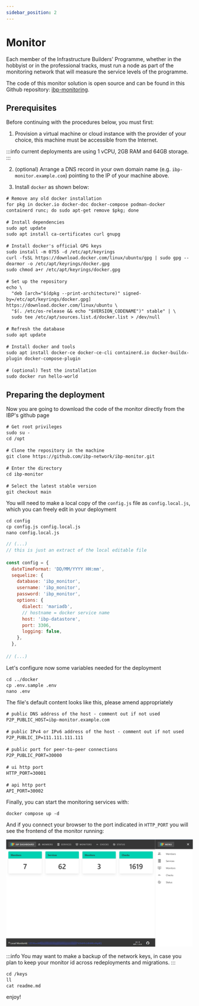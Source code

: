 ```yaml
---
sidebar_position: 2
---
```


# Monitor

Each member of the Infrastructure Builders' Programme, whether in the hobbyist or in the professional tracks, must run a node as part of the monitoring network that will measure the service levels of the programme.

The code of this monitor solution is open source and can be found in this Github repository: [ibp-monitoring](https://github.com/ibp-network/ibp-monitor).

## Prerequisites

Before continuing with the procedures below, you must first:

1. Provision a virtual machine or cloud instance with the provider of your choice, this machine must be accessible from the Internet.

:::info
current deployments are using 1 vCPU, 2GB RAM and 64GB storage.
:::

2. (optional) Arrange a DNS record in your own domain name (e.g. `ibp-monitor.example.com`) pointing to the IP of your machine above.

3. Install `docker` as shown below:

``` shell
# Remove any old docker installation
for pkg in docker.io docker-doc docker-compose podman-docker containerd runc; do sudo apt-get remove $pkg; done

# Install dependencies
sudo apt update
sudo apt install ca-certificates curl gnupg

# Install docker's official GPG keys
sudo install -m 0755 -d /etc/apt/keyrings
curl -fsSL https://download.docker.com/linux/ubuntu/gpg | sudo gpg --dearmor -o /etc/apt/keyrings/docker.gpg
sudo chmod a+r /etc/apt/keyrings/docker.gpg

# Set up the repository
echo \
  "deb [arch="$(dpkg --print-architecture)" signed-by=/etc/apt/keyrings/docker.gpg] https://download.docker.com/linux/ubuntu \
  "$(. /etc/os-release && echo "$VERSION_CODENAME")" stable" | \
  sudo tee /etc/apt/sources.list.d/docker.list > /dev/null

# Refresh the database
sudo apt update

# Install docker and tools
sudo apt install docker-ce docker-ce-cli containerd.io docker-buildx-plugin docker-compose-plugin

# (optional) Test the installation
sudo docker run hello-world
```

## Preparing the deployment

Now you are going to download the code of the monitor directly from the IBP's github page

``` shell
# Get root privileges
sudo su -
cd /opt

# Clone the repository in the machine
git clone https://github.com/ibp-network/ibp-monitor.git

# Enter the directory
cd ibp-monitor

# Select the latest stable version
git checkout main
```

<!--- The following configuration seems unnecessary for docker deployment (TBC):

``` shell
cp .env.sample .env
nano .env
```

``` conf
# public DNS address of the host - comment out if not used
P2P_PUBLIC_HOST=ibp-monitor.test.org
# public IPv4 or IPv6 address of the host - comment out if not used
P2P_PUBLIC_IP=111.111.111.111
```

Ok.. this is the end of the comment... continuing the document now
--->

You will need to make a local copy of the `config.js` file as `config.local.js`, which you can freely edit in your deployment

``` shell
cd config
cp config.js config.local.js
nano config.local.js
```

``` js
// (...)
// this is just an extract of the local editable file

const config = {
  dateTimeFormat: 'DD/MM/YYYY HH:mm',
  sequelize: {
    database: 'ibp_monitor',
    username: 'ibp_monitor',
    password: 'ibp_monitor',
    options: {
      dialect: 'mariadb',
      // hostname = docker service name
      host: 'ibp-datastore',
      port: 3306,
      logging: false,
    },
  },

// (...)

```

Let's configure now some variables needed for the deployment

``` shell
cd ../docker
cp .env.sample .env
nano .env
```

The file's default content looks like this, please amend appropriately

``` shell
# public DNS address of the host - comment out if not used
P2P_PUBLIC_HOST=ibp-monitor.example.com

# public IPv4 or IPv6 address of the host - comment out if not used
P2P_PUBLIC_IP=111.111.111.111

# public port for peer-to-peer connections
P2P_PUBLIC_PORT=30000

# ui http port
HTTP_PORT=30001

# api http port
API_PORT=30002
```

Finally, you can start the monitoring services with:

``` shell
docker compose up -d
```

And if you connect your browser to the port indicated in `HTTP_PORT` you will see the frontend of the monitor running:

![Monitor GUI](assets/2-monitoring-01.png)

:::info
You may want to make a backup of the network keys, in case you plan to keep your monitor id across redeployments and migrations.
:::

``` shell
cd /keys
ll
cat readme.md
```

enjoy!
